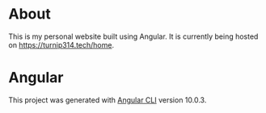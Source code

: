 # About

This is my personal website built using Angular. It is currently being hosted on https://turnip314.tech/home.

# Angular

This project was generated with [Angular CLI](https://github.com/angular/angular-cli) version 10.0.3.


